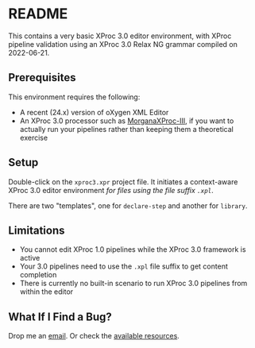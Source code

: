 # README

This contains a very basic XProc 3.0 editor environment, with XProc pipeline validation using an XProc 3.0 Relax NG grammar compiled on 2022-06-21.


## Prerequisites

This environment requires the following:

* A recent (24.x) version of oXygen XML Editor
* An XProc 3.0 processor such as [MorganaXProc-III](https://www.xml-project.com/morganaxproc-iii/), if you want to actually run your pipelines rather than keeping them a theoretical exercise


## Setup

Double-click on the `xproc3.xpr` project file. It initiates a context-aware XProc 3.0 editor environment *for files using the file suffix `.xpl`*.

There are two "templates", one for `declare-step` and another for `library`.


## Limitations

* You cannot edit XProc 1.0 pipelines while the XProc 3.0 framework is active
* Your 3.0 pipelines need to use the `.xpl` file suffix to get content completion
* There is currently no built-in scenario to run XProc 3.0 pipelines from within the editor


## What If I Find a Bug?

Drop me an [email](mailto:ari.nordstrom@gmail.com). Or check the [available resources](https://xproc.org/specifications.html).
